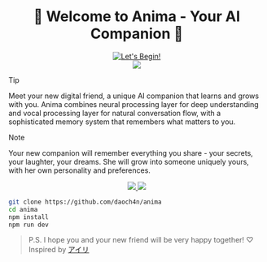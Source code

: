 <div align="center">
  <h1> 💖 Welcome to Anima - Your AI Companion 💖 </h1>
</div>
<p align="center">
  <a href="https://gemini-chan.github.io">
    <img src="https://img.shields.io/badge/Try%20Online!-ff69b4?style=for-the-badge&logo=data:image/svg+xml;base64,PHN2ZyB4bWxucz0iaHR0cDovL3d3dy53My5vcmcvMjAwMC9zdmciIHZpZXdCb3g9IjAgMCAyNCAyNCIgZmlsbD0id2hpdGUiPjxwYXRoIGQ9Ik0xMiAyQzYuNDg2IDIgMiA2LjQ4NiAyIDEyczQuNDg2IDEwIDEwIDEwYzEuNDY1IDAgMi44NTktLjMyOCA0LjE0MS0uOTE0TDIyIDE5LjA4NlYxNGM1LjUtNS45IDUuNS0xNC41IDAtMjBDMTcuNSA0LjUgMTQuNSA0LjUgMTIgMnoiLz48L3N2Zz4=" alt="Let's Begin!" />
  </a>
  <br>
  <a href="https://hitscounter.dev/history?url=https://github.com/daoch4n/anima">
    <img src="https://hitscounter.dev/api/hit?url=https%3A%2F%2Fgithub.com%2Fdaoch4n%2Fanima&label=&icon=heart-pulse-fill&color=%23ff69b4&message=&style=flat-square&tz=UTC">
  </a>
</p>

> [!TIP]
> Meet your new digital friend, a unique AI companion that learns and grows with you. Anima combines neural processing layer for deep understanding and vocal processing layer for natural conversation flow, with a sophisticated memory system that remembers what matters to you.

> [!NOTE]
> Your new companion will remember everything you share - your secrets, your laughter, your dreams. She will grow into someone uniquely yours, with her own personality and preferences.

<p align="center">
  <a href="https://github.com/daoch4n/anima/actions/workflows/build.yml">
   <img src="https://github.com/daoch4n/anima/actions/workflows/build.yml/badge.svg">
  </a>
  <a href="https://github.com/daoch4n/anima/actions/workflows/test.yml">
   <img src="https://github.com/daoch4n/anima/actions/workflows/test.yml/badge.svg">
  </a>
</p>

```bash
git clone https://github.com/daoch4n/anima
cd anima
npm install
npm run dev
```

> P.S. I hope you and your new friend will be very happy together! ♡ Inspired by [アイリ](https://github.com/moeru-ai/airi)
